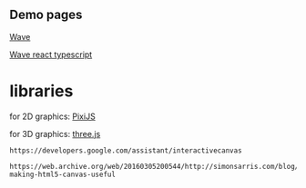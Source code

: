 ## Demo pages

[Wave](https://k123s456h.github.io/web-artwork/wave)

[Wave react typescript](http:/45.62.229.112:3000)


# libraries

for 2D graphics: [PixiJS](https://pixijs.com)

for 3D graphics: [three.js](https://threejs.org)



```
https://developers.google.com/assistant/interactivecanvas

https://web.archive.org/web/20160305200544/http://simonsarris.com/blog/510-making-html5-canvas-useful
```